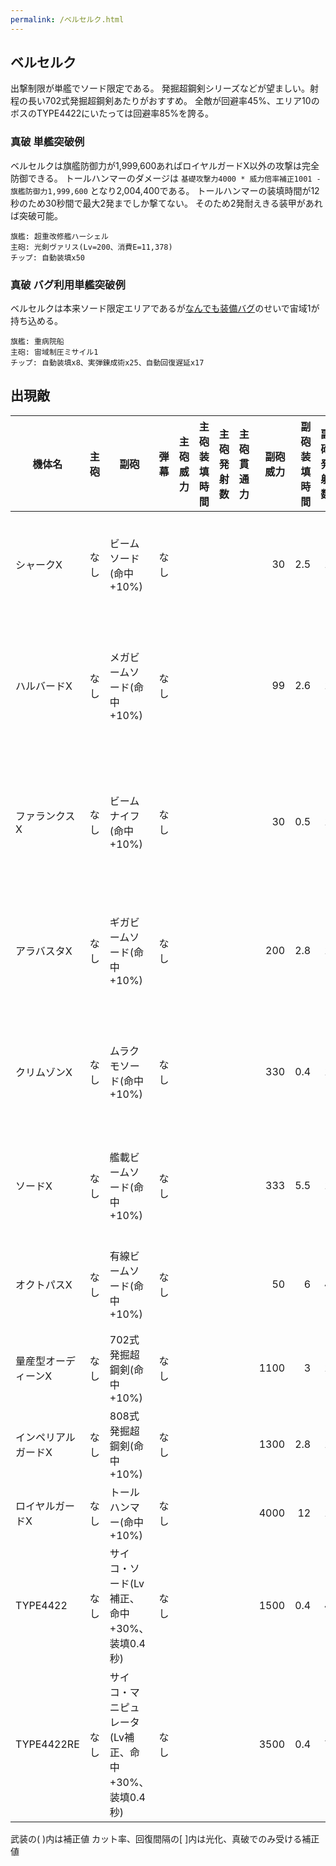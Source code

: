 ```yaml
---
permalink: /ベルセルク.html
---
```

## ベルセルク

出撃制限が単艦でソード限定である。
発掘超鋼剣シリーズなどが望ましい。射程の長い702式発掘超鋼剣あたりがおすすめ。
全敵が回避率45%、エリア10のボスのTYPE4422にいたっては回避率85%を誇る。

### 真破 単艦突破例

ベルセルクは旗艦防御力が1,999,600あればロイヤルガードX以外の攻撃は完全防御できる。
トールハンマーのダメージは `基礎攻撃力4000 * 威力倍率補正1001 - 旗艦防御力1,999,600` となり2,004,400である。
トールハンマーの装填時間が12秒のため30秒間で最大2発までしか撃てない。
そのため2発耐えきる装甲があれば突破可能。

```
旗艦: 超重改修艦ハーシェル
主砲: 光剣ヴァリス(Lv=200、消費E=11,378)
チップ: 自動装填x50
```

### 真破 バグ利用単艦突破例

ベルセルクは本来ソード限定エリアであるが[なんでも装備バグ](バグ.md#なんでも装備バグ)のせいで宙域1が持ち込める。

```
旗艦: 重病院船
主砲: 宙域制圧ミサイル1
チップ: 自動装填x8、実弾錬成術x25、自動回復遅延x17
```

## 出現敵

<ul class="enemies-list"></ul>

| 機体名              | 主砲 | 副砲                                                | 弾幕 | 主砲威力 | 主砲装填時間 | 主砲発射数 | 主砲貫通力 | 副砲威力 | 副砲装填時間 | 副砲発射数 | 副砲貫通力 | 弾幕威力 | 弾幕装填時間 | 弾幕発射数 | 弾幕貫通力 | 機関      | 設計図         | 実弾カット | Eカット | 爆風カット | 回避率 | 爆風回避率 | 回復間隔 |   装甲 | 速度 | 対火災力 | 対電磁力 | 資金 | 功績値 | 救出人数 | 登場ステージ               |
|---------------------|------|-----------------------------------------------------|------|---------:|-------------:|-----------:|-----------:|---------:|-------------:|-----------:|-----------:|---------:|-------------:|-----------:|-----------:|-----------|----------------|-----------:|--------:|-----------:|-------:|-----------:|----------|-------:|-----:|---------:|---------:|-----:|-------:|---------:|----------------------------|
| シャークX           | なし | ビームソード(命中+10%)                              | なし |          |              |            |            |       30 |          2.5 |          1 |         59 |          |              |            |            | 反物質炉B | 対空迎撃機XX1  |         0% |      0% |         0% |    45% |        45% | なし     |   1570 | 2.10 |       25 |       25 |  420 |    420 |        3 | 1、2、3、4、5、6、7        |
| ハルバードX         | なし | メガビームソード(命中+10%)                          | なし |          |              |            |            |       99 |          2.6 |          1 |         60 |          |              |            |            | 反物質炉C | 汎用SF-AS21    |         0% |      0% |         0% |    45% |        45% | なし     |   1860 | 2.30 |       40 |       40 |  490 |    490 |        5 | 1ボス、2、3、4、5、6、7、8 |
| ファランクスX       | なし | ビームナイフ(命中+10%)                              | なし |          |              |            |            |       30 |          0.5 |          1 |         56 |          |              |            |            | 反物質炉D | 特化SF-AS01    |         0% |      0% |         0% |    45% |        45% | なし     |   2225 | 2.00 |       40 |       40 |  560 |    560 |        3 | 2ボス、3、4、5、6、7、8、9 |
| アラバスタX         | なし | ギガビームソード(命中+10%)                          | なし |          |              |            |            |      200 |          2.8 |          1 |         60 |          |              |            |            | 反物質炉E | 汎用SF-AS21    |         0% |      0% |         0% |    45% |        45% | なし     |   2225 | 2.20 |       50 |       50 |  580 |    580 |        3 | 3ボス、4、5、6、7、8、9    |
| クリムゾンX         | なし | ムラクモソード(命中+10%)                            | なし |          |              |            |            |      330 |          0.4 |          1 |         59 |          |              |            |            | 反物質炉F | 支援SF-AS22    |         0% |      0% |         0% |    45% |        45% | なし     |   2125 | 2.40 |       60 |       60 |  650 |    680 |        3 | 4ボス、5、6、7、8、9、10   |
| ソードX             | なし | 艦載ビームソード(命中+10%)                          | なし |          |              |            |            |      333 |          5.5 |          1 |         60 |          |              |            |            | 反物質炉G | 試作重SA-AS100 |         0% |      0% |         0% |    45% |        45% | なし     |  14600 | 2.30 |       70 |       70 |  670 |    670 |       12 | 5ボス、6、7、8、9、10      |
| オクトパスX         | なし | 有線ビームソード(命中+10%)                          | なし |          |              |            |            |       50 |            6 |          4 |         70 |          |              |            |            | 反物質炉H | 試作重SA-AS100 |         0% |      0% |         0% |    45% |        45% | なし     |  14800 | 1.60 |       80 |       80 |  760 |    760 |       13 | 6ボス、7、8、9、10         |
| 量産型オーディーンX | なし | 702式発掘超鋼剣(命中+10%)                           | なし |          |              |            |            |     1100 |            3 |          1 |        149 |          |              |            |            | 縮退炉A   | 重SA-AS200     |         0% |      0% |         0% |    45% |        45% | なし     |  18000 | 1.80 |       98 |       98 |  800 |    800 |        1 | 7ボス、8、9、10            |
| インペリアルガードX | なし | 808式発掘超鋼剣(命中+10%)                           | なし |          |              |            |            |     1300 |          2.8 |          1 |        149 |          |              |            |            | 縮退炉B   | 強襲SF-AS400   |         0% |      0% |         0% |    45% |        45% | なし     |  31000 | 2.50 |       99 |       99 | 1900 |   1900 |        2 | 8ボス                      |
| ロイヤルガードX     | なし | トールハンマー(命中+10%)                            | なし |          |              |            |            |     4000 |           12 |          1 |        149 |          |              |            |            | 縮退炉C   | 重SA-AS111     |         0% |      0% |         0% |    45% |        45% | なし     | 750000 | 1.00 |       99 |       99 | 2500 |   2500 |      400 | 9ボス                      |
| TYPE4422            | なし | サイコ・ソード(Lv補正、命中+30%、装填0.4秒)         | なし |          |              |            |            |     1500 |          0.4 |          4 |        130 |          |              |            |            | 縮退炉E   | サイコSF-AS500 |         0% |      0% |         0% |    85% |        85% | なし     | 250000 | 4.40 |       99 |       99 | 6000 |   6000 |        1 | 10ボス                     |
| TYPE4422RE          | なし | サイコ・マニピュレータ(Lv補正、命中+30%、装填0.4秒) | なし |          |              |            |            |     3500 |          0.4 |          7 |        149 |          |              |            |            | 縮退炉F   | サイコSF-AS501 |         0% |      0% |         0% |    85% |        85% | なし     | 500000 | 4.50 |       99 |       99 | 7000 |   7000 |        1 | 10裏ボス(全難易度)         |

武装の( )内は補正値
カット率、回復間隔の[ ]内は光化、真破でのみ受ける補正値
